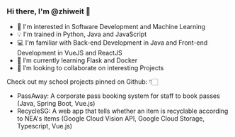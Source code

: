 ### Hi there, I'm @zhiweit 👋
* 👀 I'm interested in Software Development and Machine Learning
* 💡 I'm trained in Python, Java and JavaScript
* 💻 I'm familiar with Back-end Development in Java and Front-end Development in VueJS and ReactJS
* 🌱 I’m currently learning Flask and Docker
* 💞️ I’m looking to collaborate on interesting Projects

Check out my school projects pinned on Github: 👇🏻
* PassAway: A corporate pass booking system for staff to book passes (Java, Spring Boot, Vue.js)
* RecycleSG: A web app that tells whether an item is recyclable according to NEA's items (Google Cloud Vision API, Google Cloud Storage, Typescript, Vue.js)
